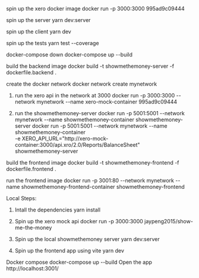 spin up the xero docker image
docker run -p 3000:3000 995ad9c09444

spin up the server
yarn dev:server

spin up the client
yarn dev

spin up the tests
yarn test --coverage

docker-compose down
docker-compose up --build

build the backend image
docker build -t showmethemoney-server -f dockerfile.backend .

create the docker network
docker network create mynetwork

1. run the xero api in the network at 3000
docker run -p 3000:3000 --network mynetwork --name xero-mock-container 995ad9c09444

2. run the showmethemoney-server
docker run -p 5001:5001 --network mynetwork --name showmethemoney-container showmethemoney-server
docker run -p 5001:5001 --network mynetwork --name showmethemoney-container \
  -e XERO_API_URL="http://xero-mock-container:3000/api.xro/2.0/Reports/BalanceSheet" \
  showmethemoney-server

build the frontend image
docker build -t showmethemoney-frontend -f dockerfile.frontend .

run the frontend image
docker run -p 3001:80 --network mynetwork --name showmethemoney-frontend-container showmethemoney-frontend



Local Steps:
1. Intall the dependencies
yarn install

2. Spin up the xero mock api
docker run -p 3000:3000 jaypeng2015/show-me-the-money

3. Spin up the local showmethemoney server
yarn dev:server

4. Spin up the frontend app using vite
yarn dev

Docker compose
docker-compose up --build
Open the app http://localhost:3001/


